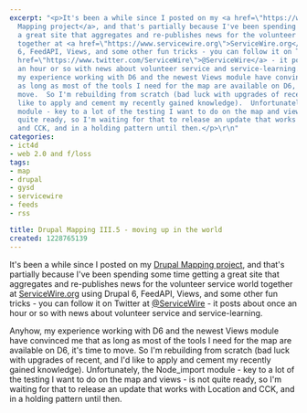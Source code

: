 ```yaml
---
excerpt: "<p>It's been a while since I posted on my <a href=\"https://www.joncamfield.com/blog/2008.11/drupal-and-maps-iii-getting-di.html\">Drupal
  Mapping project</a>, and that's partially because I've been spending some time getting
  a great site that aggregates and re-publishes news for the volunteer service world
  together at <a href=\"https://www.servicewire.org\">ServiceWire.org</a> using Drupal
  6, FeedAPI, Views, and some other fun tricks - you can follow it on Twitter at <a
  href=\"https://www.twitter.com/ServiceWire\">@ServiceWire</a> - it posts about once
  an hour or so with news about volunteer service and service-learning.</p>\r\n\r\n<p>Anyhow,
  my experience working with D6 and the newest Views module have convinced me that
  as long as most of the tools I need for the map are available on D6, it's time to
  move.  So I'm rebuilding from scratch (bad luck with upgrades of recent, and I'd
  like to apply and cement my recently gained knowledge).  Unfortunately, the Node_import
  module - key to a lot of the testing I want to do on the map and views - is not
  quite ready, so I'm waiting for that to release an update that works with Location
  and CCK, and in a holding pattern until then.</p>\r\n"
categories:
- ict4d
- web 2.0 and f/loss
tags:
- map
- drupal
- gysd
- servicewire
- feeds
- rss

title: Drupal Mapping III.5 - moving up in the world
created: 1228765139
---
```

<p>It's been a while since I posted on my <a href="https://www.joncamfield.com/blog/2008.11/drupal-and-maps-iii-getting-di.html">Drupal Mapping project</a>, and that's partially because I've been spending some time getting a great site that aggregates and re-publishes news for the volunteer service world together at <a href="https://www.servicewire.org">ServiceWire.org</a> using Drupal 6, FeedAPI, Views, and some other fun tricks - you can follow it on Twitter at <a href="https://www.twitter.com/ServiceWire">@ServiceWire</a> - it posts about once an hour or so with news about volunteer service and service-learning.</p>

<p>Anyhow, my experience working with D6 and the newest Views module have convinced me that as long as most of the tools I need for the map are available on D6, it's time to move.  So I'm rebuilding from scratch (bad luck with upgrades of recent, and I'd like to apply and cement my recently gained knowledge).  Unfortunately, the Node_import module - key to a lot of the testing I want to do on the map and views - is not quite ready, so I'm waiting for that to release an update that works with Location and CCK, and in a holding pattern until then.</p>
<!--break-->
